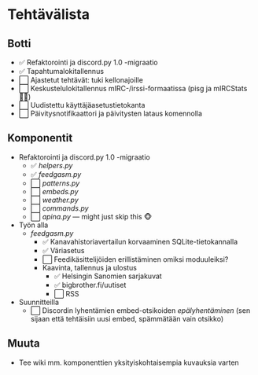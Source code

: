 # Tehtävälista

## Botti
- ✅ Refaktorointi ja discord.py 1.0 -migraatio
- ✅ Tapahtumalokitallennus
- ⬜ Ajastetut tehtävät: tuki kellonajoille
- ⬜ Keskustelulokitallennus mIRC-/irssi-formaatissa (pisg ja mIRCStats 🖐🏼)
- ⬜ Uudistettu käyttäjäasetustietokanta
- ⬜ Päivitysnotifikaattori ja päivitysten lataus komennolla


## Komponentit
- Refaktorointi ja discord.py 1.0 -migraatio
    - ✅ *helpers.py*
    - ✅ *feedgasm.py*
    - ⬜ *patterns.py*
    - ⬜ *embeds.py*
    - ⬜ *weather.py*
    - ⬜ *commands.py*
    - ⬜ *apina.py* — might just skip this 🐵
- Työn alla
    - *feedgasm.py* 
        - ✅ Kanavahistoriavertailun korvaaminen SQLite-tietokannalla
        - ✅ Väriasetus
        - ⬜ Feedikäsittelijöiden erillistäminen omiksi moduuleiksi?
        - Kaavinta, tallennus ja ulostus
            - ✅ Helsingin Sanomien sarjakuvat
            - ✅ bigbrother.fi/uutiset
            - ⬜ RSS
- Suunnitteilla
    - ⬜ Discordin lyhentämien embed-otsikoiden *epälyhentäminen* (sen sijaan että tehtäisiin uusi embed, spämmätään vain otsikko)


## Muuta

- Tee wiki mm. komponenttien yksityiskohtaisempia kuvauksia varten



